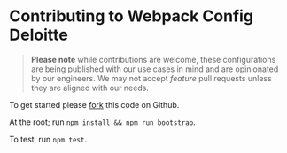 # Contributing to Webpack Config Deloitte

> **Please note** while contributions are welcome, these configurations are being published with our use cases in mind and are opinionated by our engineers. We may not accept *feature* pull requests unless they are aligned with our needs.

To get started please [fork](https://github.com/DeloitteDigitalAPAC/webpack-config-deloitte#fork-destination-box) this code on Github.

At the root; run `npm install && npm run bootstrap`.

To test, run `npm test`.

